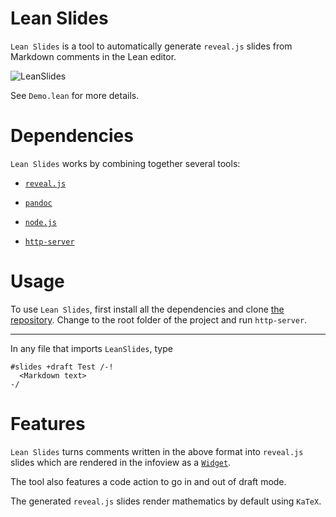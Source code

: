# Lean Slides

`Lean Slides` is a tool to 
automatically generate `reveal.js` slides 
from Markdown comments in the Lean editor.

![LeanSlides](https://github.com/0art0/lean-slides/assets/18333981/29029c7b-f586-45a1-b203-ffdc66a41049)

See `Demo.lean` for more details.

# Dependencies

`Lean Slides` works by combining together several tools:

- [`reveal.js`](https://revealjs.com/)

- [`pandoc`](https://pandoc.org/)

- [`node.js`](https://nodejs.org/en)

- [`http-server`](https://www.npmjs.com/package/http-server)

# Usage

To use `Lean Slides`, first install all the dependencies
and clone [the repository](https://github.com/0art0/lean-slides/).
Change to the root folder of the project and run `http-server`.

---

In any file that imports `LeanSlides`, type

```lean
#slides +draft Test /-!
  <Markdown text>
-/
```

# Features

`Lean Slides` turns comments written in the above format
into `reveal.js` slides which are rendered in the infoview
as a [`Widget`](https://github.com/EdAyers/ProofWidgets4).

The tool also features a code action to 
go in and out of draft mode.

The generated `reveal.js` slides
render mathematics by default
using `KaTeX`.
